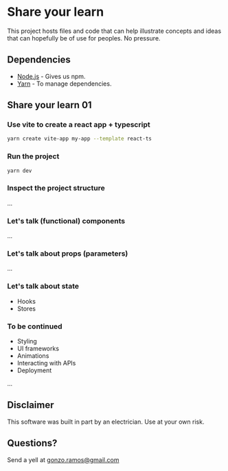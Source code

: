 # Share your learn

This project hosts files and code that can help illustrate concepts and ideas that can hopefully be of use for peoples. No pressure.

## Dependencies

- [Node.js](<https://nodejs.org/en/>) - Gives us npm.
- [Yarn](<https://yarnpkg.com/en/>) - To manage dependencies.


## Share your learn 01

### Use vite to create a react app + typescript

```bash
yarn create vite-app my-app --template react-ts
```

### Run the project

```bash
yarn dev
```

### Inspect the project structure

...

### Let's talk (functional) components

...

### Let's talk about props (parameters)

...

### Let's talk about state

- Hooks
- Stores

### To be continued

- Styling
- UI frameworks
- Animations
- Interacting with APIs
- Deployment

...






## Disclaimer

This software was built in part by an electrician. Use at your own risk.

## Questions?

Send a yell at <gonzo.ramos@gmail.com>
